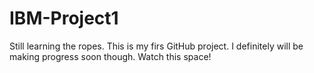 # IBM-Project1
Still learning the ropes. This is my firs GitHub project. I definitely will be making progress soon though. Watch this space!

